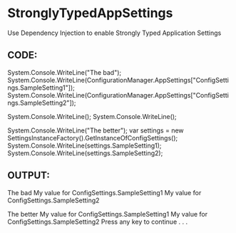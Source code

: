 StronglyTypedAppSettings
========================

Use Dependency Injection to enable Strongly Typed Application Settings

CODE:
--------------------------------------------------------------------------
System.Console.WriteLine("The bad");
System.Console.WriteLine(ConfigurationManager.AppSettings["ConfigSettings.SampleSetting1"]);
System.Console.WriteLine(ConfigurationManager.AppSettings["ConfigSettings.SampleSetting2"]);

System.Console.WriteLine();
System.Console.WriteLine();

System.Console.WriteLine("The better"); 
var settings = new SettingsInstanceFactory().GetInstanceOfConfigSettings<ConfigSettings>();
System.Console.WriteLine(settings.SampleSetting1);
System.Console.WriteLine(settings.SampleSetting2);

OUTPUT:
--------------------------------------------------------------------------
The bad
My value for ConfigSettings.SampleSetting1
My value for ConfigSettings.SampleSetting2


The better
My value for ConfigSettings.SampleSetting1
My value for ConfigSettings.SampleSetting2
Press any key to continue . . .
